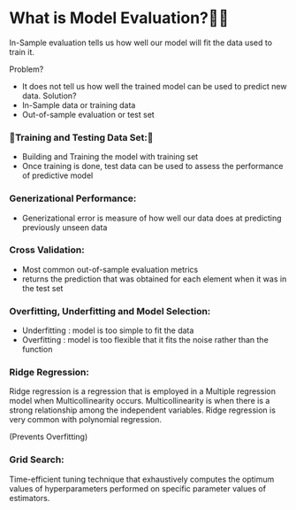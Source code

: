 # What is Model Evaluation?🧑‍🔬
In-Sample evaluation tells us how well our model will fit the data used to train it.

Problem?
- It does not tell us how well the trained model can be used to predict new data.
Solution?
- In-Sample data or training data 
- Out-of-sample evaluation or test set

### 🧪Training and Testing Data Set:🏃
- Building and Training the model with training set
- Once training is done, test data can be used to assess the performance of predictive model 

### Generizational Performance:
- Generizational error is measure of how well our data does at predicting previously unseen data

### Cross Validation:
- Most common out-of-sample evaluation metrics 
- returns the prediction that was obtained for each element when it was in the test set

### Overfitting, Underfitting and Model Selection:
- Underfitting : model is too simple to fit the data 
- Overfitting : model is too flexible that it fits the noise rather than the function 

### Ridge Regression:
Ridge regression is a regression that is employed in a Multiple regression model when Multicollinearity occurs. Multicollinearity is when there is a strong relationship among the independent variables. Ridge regression is very common with polynomial regression.

(Prevents Overfitting)

### Grid Search:
Time-efficient tuning technique that exhaustively computes the optimum values of hyperparameters performed on specific parameter values of estimators.

